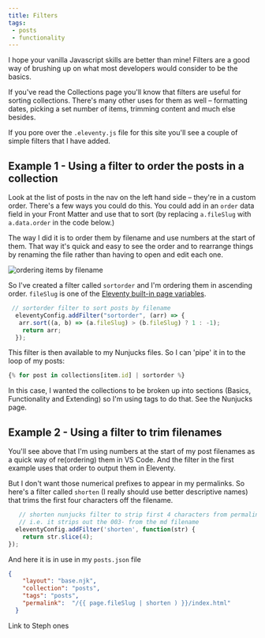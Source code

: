 ```yaml
---
title: Filters
tags: 
 - posts
 - functionality
---
```


I hope your vanilla Javascript skills are better than mine! Filters are a good way of brushing up on what most developers would consider to be the basics.

If you've read the Collections page you'll know that filters are useful for sorting collections. There's many other uses for them as well – formatting dates, picking a set number of items, trimming content and much else besides.

If you pore over the `.eleventy.js` file for this site you'll see a couple of simple filters that I have added.

## Example 1 - Using a filter to order the posts in a collection

Look at the list of posts in the nav on the left hand side – they're in a custom order. There's a few ways you could do this. You could add in an `order` data field in your Front Matter and use that to sort (by replacing `a.fileSlug` with `a.data.order` in the code below.)

The way I did it is to order them by filename and use numbers at the start of them. That way it's quick and easy to see the order and to rearrange things by renaming the file rather than having to open and edit each one.

![ordering items by filename](https://p67.p3.n0.cdn.getcloudapp.com/items/7KubPq4b/Screenshot%202020-12-11%20at%2017.34.42.png?v=0a4e52f17af3bb3c2f3952efb30bfb67)

So I've created a filter called `sortorder` and I'm ordering them in ascending order. `fileSlug` is one of the [Eleventy built-in page variables](https://www.11ty.dev/docs/data-eleventy-supplied/). 

```js
 // sortorder filter to sort posts by filename 
  eleventyConfig.addFilter("sortorder", (arr) => {
   arr.sort((a, b) => (a.fileSlug) > (b.fileSlug) ? 1 : -1);
    return arr;
  });
```
This filter is then available to my Nunjucks files. So I can 'pipe' it in to the loop of my posts:

```js
{% for post in collections[item.id] | sortorder %} 
```

In this case, I wanted the collections to be broken up into sections (Basics, Functionality and Extending) so I'm using tags to do that. See the Nunjucks page.

## Example 2 - Using a filter to trim filenames

You'll see above that I'm using numbers at the start of my post filenames as a quick way of re(ordering) them in VS Code. And the filter in the first example uses that order to output them in Eleventy.

But I don't want those numerical prefixes to appear in my permalinks.
So here's a filter called `shorten` (I really should use better descriptive names) that trims the first four characters off the filename.

```js
   // shorten nunjucks filter to strip first 4 characters from permalink
   // i.e. it strips out the 003- from the md filename
  eleventyConfig.addFilter('shorten', function(str) {
    return str.slice(4);
});
``` 

And here it is in use in my `posts.json` file

```json
{
    "layout": "base.njk",
    "collection": "posts",
    "tags": "posts",
    "permalink":  "/{{ page.fileSlug | shorten ) }}/index.html"
  }
```



Link to Steph ones



